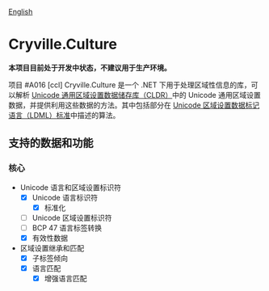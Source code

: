 [English](README.md)

# Cryville.Culture
**本项目目前处于开发中状态，不建议用于生产环境。**

项目 #A016 [ccl] Cryville.Culture 是一个 .NET 下用于处理区域性信息的库，可以解析 [Unicode 通用区域设置数据储存库（CLDR）](https://cldr.unicode.org/)中的 Unicode 通用区域设置数据，并提供利用这些数据的方法。其中包括部分在 [Unicode 区域设置数据标记语言（LDML）标准](https://unicode.org/reports/tr35/)中描述的算法。

## 支持的数据和功能
### 核心
- Unicode 语言和区域设置标识符
  - [x] Unicode 语言标识符
    - [x] 标准化
  - [ ] Unicode 区域设置标识符
  - [ ] BCP 47 语言标签转换
  - [x] 有效性数据
- 区域设置继承和匹配
  - [x] 子标签倾向
  - [x] 语言匹配
    - [x] 增强语言匹配
